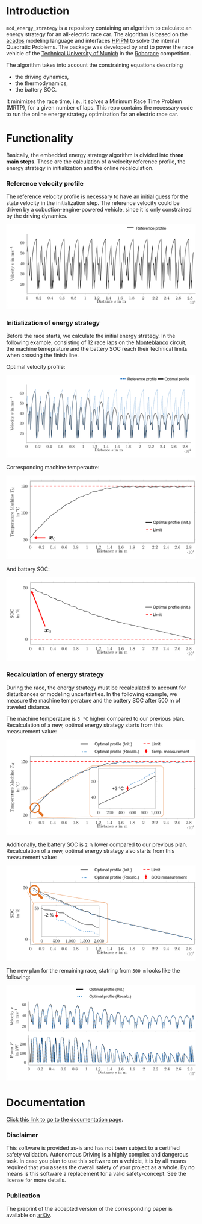 # Introduction

`mod_energy_strategy` is a repository containing an algorithm to calculate an energy strategy for an all-electric
race car. The algorithm is based on the [acados](https://docs.acados.org/) modeling language and interfaces [HPIPM](https://www.syscop.de/research/software/hpipm) to solve the internal Quadratic Problems. The package was developed by
and to power the race vehicle of the [Technical University of Munich](https://www.mw.tum.de/en/ftm/main-research/vehicle-dynamics-and-control-systems/roborace-autonomous-motorsport/) in the [Roborace](https://roborace.com/) competition.

The algorithm takes into account the constraining equations describing
- the driving dynamics,
- the thermodynamics,
- the battery SOC.

It minimizes the race time, i.e., it solves a Minimum Race Time Problem (MRTP), for a given number of laps.
This repo contains the necessary code to run the online energy strategy optimization for an electric race car.

# Functionality

Basically, the embedded energy strategy algorithm is divided into **three main steps**. These are the calculation of a velocity reference profile, the energy strategy in initialization and the online recalculation.

### Reference velocity profile

The reference velocity profile is necessary to have an initial guess for the state velocity in the initialization step. The reference velocity could be driven by a cobustion-engine-powered vehicle, since it is only constrained by the driving dynamics.

<div style="text-align:center"><img src="docs/source/v_ref.PNG" /></div>

### Initialization of energy strategy

Before the race starts, we calculate the initial energy strategy. In the following example, consisting of 12 race laps on the [Monteblanco](https://www.google.com/maps/place/Circuito+Monteblanco/@37.3591185,-6.5711467,15z/data=!4m5!3m4!1s0x0:0x159b1585543f1b3a!8m2!3d37.3591185!4d-6.5711467) circuit, the machine temeprature and the battery SOC reach their technical limits when crossing the finish line.

Optimal velocity profile:

<div style="text-align:center"><img src="docs/source/v_init.PNG" /></div>

Corresponding machine temperautre:

<div style="text-align:center"><img src="docs/source/Temp_init.PNG" /></div>

And battery SOC:

<div style="text-align:center"><img src="docs/source/SOC_init.PNG" /></div>

### Recalculation of energy strategy

During the race, the energy strategy must be recalculated to account for disturbances or modeling uncertainties. In the following example, we measure the machine temperature and the battery SOC after 500 m of traveled distance.

The machine temperature is `3 °C` higher compared to our previous plan. Recalculation of a new, optimal energy strategy starts from this measurement value:

<div style="text-align:center"><img src="docs/source/Temp_recalc.PNG" /></div>

Additionally, the battery SOC is `2 %` lower compared to our previous plan. Recalculation of a new, optimal energy strategy also starts from this measurement value:

<div style="text-align:center"><img src="docs/source/SOC_recalc.PNG" /></div>

The new plan for the remaining race, statring from `500 m` looks like the following:

<div style="text-align:center"><img src="docs/source/vel_recalc.PNG" /></div>

# Documentation

[Click this link to go to the documentation page](https://roborace.pages.gitlab.lrz.de/modules/mod_energy_strategy/introduction.html).

### Disclaimer

This software is provided as-is and has not been subject to a certified safety validation. Autonomous Driving is a highly complex and dangerous task. In case you plan to use this software on a vehicle, it is by all means required that you assess the overall safety of your project as a whole. By no means is this software a replacement for a valid safety-concept. See the license for more details.

### Publication

The preprint of the accepted version of the corresponding paper is available on [arXiv](https://arxiv.org/).
